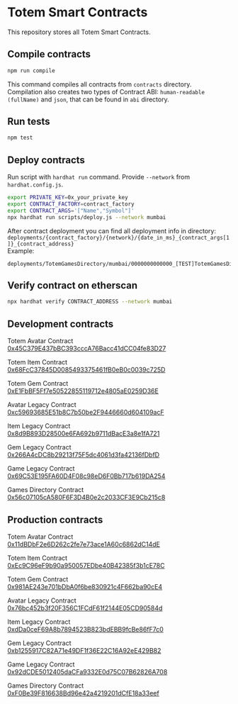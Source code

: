 # Totem Smart Contracts

This repository stores all Totem Smart Contracts.

## Compile contracts

```bash
npm run compile
```

This command compiles all contracts from `contracts` directory.  
Compilation also creates two types of Contract ABI: `human-readable (fullName)` and `json`, that can be found in `abi`
directory.

## Run tests

```bash
npm test
```

## Deploy contracts

Run script with `hardhat run` command. Provide `--network` from `hardhat.config.js`.

```bash
export PRIVATE_KEY=0x_your_private_key
export CONTRACT_FACTORY=contract_factory
export CONTRACT_ARGS='["Name","Symbol"]'
npx hardhat run scripts/deploy.js --network mumbai
```

After contract deployment you can find all deployment info in directory:  
`deployments/{contract_factory}/{network}/{date_in_ms}_{contract_args[1]}_{contract_address}`  
Example:

```
deployments/TotemGamesDirectory/mumbai/0000000000000_[TEST]TotemGamesDirectory_0xContractAddress
```

## Verify contract on etherscan

```bash
npx hardhat verify CONTRACT_ADDRESS --network mumbai
```

## Development contracts

Totem Avatar Contract   
[0x45C379E437bBC393cccA76Bacc41dCC04fe83D27](https://mumbai.polygonscan.com/address/0x45C379E437bBC393cccA76Bacc41dCC04fe83D27)

Totem Item Contract   
[0x68FcC37845D0085493375461fB0eB0c0039c725D](https://mumbai.polygonscan.com/address/0x68FcC37845D0085493375461fB0eB0c0039c725D)

Totem Gem Contract   
[0xE1FbBF5Ff7e50522855119712e4805aE0259D36E](https://mumbai.polygonscan.com/address/0xE1FbBF5Ff7e50522855119712e4805aE0259D36E)

Avatar Legacy Contract  
[0xc59693685E51b8C7b50be2F9446660d604109acF](https://mumbai.polygonscan.com/address/0xc59693685E51b8C7b50be2F9446660d604109acF)

Item Legacy Contract  
[0x8d9B893D28500e6FA692b9711dBacE3a8e1fA721](https://mumbai.polygonscan.com/address/0x8d9B893D28500e6FA692b9711dBacE3a8e1fA721)

Gem Legacy Contract  
[0x266A4cDC8b29213f75F5dc4061d3fa42136fDbfD](https://mumbai.polygonscan.com/address/0x266A4cDC8b29213f75F5dc4061d3fa42136fDbfD)

Game Legacy Contract  
[0x69C53E195FA60D4F08c98eD6F0Bb717b619DA254](https://mumbai.polygonscan.com/address/0x69C53E195FA60D4F08c98eD6F0Bb717b619DA254)

Games Directory Contract  
[0x56c07105cA580F6F3D4B0e2c2033CF3E9Cb215c8](https://mumbai.polygonscan.com/address/0x56c07105cA580F6F3D4B0e2c2033CF3E9Cb215c8)


## Production contracts

Totem Avatar Contract   
[0x11dBDbF2e6D262c2fe7e73ace1A60c6862dC14dE](https://mumbai.polygonscan.com/address/0x11dBDbF2e6D262c2fe7e73ace1A60c6862dC14dE)

Totem Item Contract   
[0xEc9C96eF9b90a950057EDbe40B42385f3b1cE78C](https://mumbai.polygonscan.com/address/0xEc9C96eF9b90a950057EDbe40B42385f3b1cE78C)

Totem Gem Contract   
[0x981AE243e701bDbA0f6be830921c4F662ba90cE4](https://mumbai.polygonscan.com/address/0x981AE243e701bDbA0f6be830921c4F662ba90cE4)

Avatar Legacy Contract  
[0x76bc452b3f20F356C1FCdF61f2144E05CD90584d](https://mumbai.polygonscan.com/address/0x76bc452b3f20F356C1FCdF61f2144E05CD90584d)

Item Legacy Contract  
[0xdDa0ceF69A8b7894523B823bdEBB9fcBe86fF7c0](https://mumbai.polygonscan.com/address/0xdDa0ceF69A8b7894523B823bdEBB9fcBe86fF7c0)

Gem Legacy Contract  
[0xb1255917C82A71e49DF1f36E22C16A92eE429B82](https://mumbai.polygonscan.com/address/0xb1255917C82A71e49DF1f36E22C16A92eE429B82)

Game Legacy Contract  
[0x92dCDE5012405daCFa9332E0d75C07B62826A708](https://mumbai.polygonscan.com/address/0x92dCDE5012405daCFa9332E0d75C07B62826A708)

Games Directory Contract  
[0xF0Be39F816638Bd96e42a4219201dCfE18a33eef](https://mumbai.polygonscan.com/address/0xF0Be39F816638Bd96e42a4219201dCfE18a33eef)
